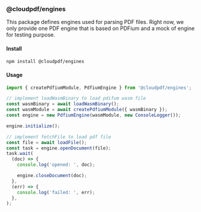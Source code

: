 ### @cloudpdf/engines

This package defines engines used for parsing PDF files. Right now, we only provide one PDF engine that is based on PDFium and a mock of engine for testing purpose.

#### Install

```bash
npm install @cloudpdf/engines
```

#### Usage

```typescript
import { createPdfiumModule, PdfiumEngine } from '@cloudpdf/engines';

// implement loadWasmBinary to load pdifum wasm file
const wasmBinary = await loadWasmBinary();
const wasmModule = await createPdfiumModule({ wasmBinary });
const engine = new PdfiumEngine(wasmModule, new ConsoleLogger());

engine.initialize();

// implement fetchFile to load pdf file
const file = await loadFile();
const task = engine.openDocument(file);
task.wait(
  (doc) => {
    console.log('opened: ', doc);

    engine.closeDocument(doc);
  },
  (err) => {
    console.log('failed: ', err);
  },
);
```
